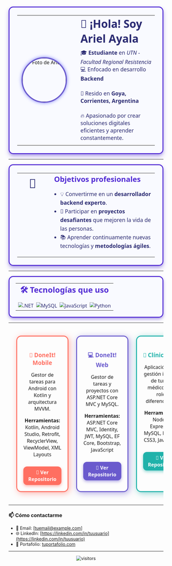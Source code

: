 <table align="center" style="
  border-radius: 15px; 
  max-width: 700px; 
  padding: 25px; 
  box-shadow:
    0 8px 15px rgba(81, 43, 212, 0.3),
    0 4px 6px rgba(106, 90, 205, 0.25);
  border: 3px solid #512BD4;
  background-color: #f9faff;
  font-family: 'Segoe UI', Tahoma, Geneva, Verdana, sans-serif;
">
  <tr>
    <td style="width: 160px; vertical-align: middle; text-align: center;">
      <img src="https://github.com/Arhiell.png" alt="Foto de Ariel" width="140" height="140" style="
        border-radius: 50%; 
        border: 4px solid #6A5ACD; 
        box-shadow: 0 0 12px #7f7fff;">
    </td>
    <td style="padding-left: 30px; vertical-align: middle; color: #2a2a72;">
      <h1 style="margin: 0 0 10px 0; font-weight: 700; font-size: 2.2em;">👋 ¡Hola! Soy Ariel Ayala</h1>
      <p style="font-size: 1.1em; margin: 8px 0;">
        🎓 <strong>Estudiante</strong> en <em>UTN - Facultad Regional Resistencia</em><br>
        💻 Enfocado en desarrollo <strong>Backend</strong><br><br>
        📍 Resido en <strong>Goya, Corrientes, Argentina</strong><br><br>
        🔥 Apasionado por crear soluciones digitales eficientes y aprender constantemente.
      </p>
    </td>
  </tr>
</table>



---
<table align="center" style="
  border-radius: 15px; 
  max-width: 700px; 
  padding: 25px; 
  box-shadow:
    0 8px 15px rgba(81, 43, 212, 0.3),
    0 4px 6px rgba(106, 90, 205, 0.25);
  border: 3px solid #512BD4;
  background-color: #f9faff;
  font-family: 'Segoe UI', Tahoma, Geneva, Verdana, sans-serif;
  color: #2a2a72;
">
  <tr>
    <td style="width: 60px; vertical-align: top; text-align: center; font-size: 2.5em; padding-top: 5px;">🎯</td>
    <td style="padding-left: 20px;">
      <h2 style="margin-top: 0; margin-bottom: 15px; color: #512BD4;">Objetivos profesionales</h2>
      <ul style="font-size: 1.1em; line-height: 1.6; padding-left: 20px;">
        <li>💡 Convertirme en un <strong>desarrollador backend experto</strong>.</li>
        <li>🚀 Participar en <strong>proyectos desafiantes</strong> que mejoren la vida de las personas.</li>
        <li>📚 Aprender continuamente nuevas tecnologías y <strong>metodologías ágiles</strong>.</li>
      </ul>
    </td>
  </tr>
</table>


---

<table align="center" style="
  border-radius: 15px;
  max-width: 600px;
  padding: 20px;
  box-shadow:
    0 6px 12px rgba(81, 43, 212, 0.3),
    0 3px 6px rgba(106, 90, 205, 0.25);
  border: 3px solid #512BD4;
  background-color: #f9faff;
  font-family: 'Segoe UI', Tahoma, Geneva, Verdana, sans-serif;
  color: #2a2a72;
">
  <tr>
    <td align="center" style="font-size: 1.6em; font-weight: 700; padding-bottom: 10px; color: #512BD4;">
      🛠️ Tecnologías que uso
    </td>
  </tr>
  <tr>
    <td align="center" style="padding-top: 5px;">
      <img src="https://img.shields.io/badge/.NET-512BD4?style=for-the-badge&logo=dotnet&logoColor=white" alt=".NET" />&nbsp;
      <img src="https://img.shields.io/badge/MySQL-4479A1?style=for-the-badge&logo=mysql&logoColor=white" alt="MySQL" />&nbsp;
      <img src="https://img.shields.io/badge/JavaScript-F7DF1E?style=for-the-badge&logo=javascript&logoColor=black" alt="JavaScript" />&nbsp;
      <img src="https://img.shields.io/badge/Python-3776AB?style=for-the-badge&logo=python&logoColor=white" alt="Python" />
    </td>
  </tr>
</table>

---

<table align="center" style="width:100%; border-collapse: separate; border-spacing: 25px 25px; font-family: 'Segoe UI', Tahoma, Geneva, Verdana, sans-serif;">
<tr>

<td align="center" valign="top" width="33%" style="border: 3px solid #FF6F61; border-radius: 16px; padding: 20px; box-shadow: 4px 4px 20px rgba(255, 111, 97, 0.5); transition: transform 0.3s ease;">
  <h3 style="margin-bottom: 12px; color: #FF6F61;">📱 DoneIt! Mobile</h3>
  <p>Gestor de tareas para Android con Kotlin y arquitectura MVVM.</p>
  <p><strong>Herramientas:</strong> Kotlin, Android Studio, Retrofit, RecyclerView, ViewModel, XML Layouts</p>
  <a href="https://github.com/Arhiell/DoneItMobil" target="_blank" style="
    display: inline-block;
    margin-top: 12px;
    padding: 8px 16px;
    background-color: #FF6F61;
    color: white;
    font-weight: 600;
    border-radius: 12px;
    text-decoration: none;
    box-shadow: 0 4px 10px rgba(255, 111, 97, 0.5);">
    🔗 Ver Repositorio
  </a>
</td>

<td align="center" valign="top" width="33%" style="border: 3px solid #6A5ACD; border-radius: 16px; padding: 20px; box-shadow: 4px 4px 20px rgba(106, 90, 205, 0.5); transition: transform 0.3s ease;">
  <h3 style="margin-bottom: 12px; color: #6A5ACD;">💻 DoneIt! Web</h3>
  <p>Gestor de tareas y proyectos con ASP.NET Core MVC y MySQL.</p>
  <p><strong>Herramientas:</strong> ASP.NET Core MVC, Identity, JWT, MySQL, EF Core, Bootstrap, JavaScript</p>
  <a href="https://github.com/Arhiell/DoneIt/tree/main" target="_blank" style="
    display: inline-block;
    margin-top: 12px;
    padding: 8px 16px;
    background-color: #6A5ACD;
    color: white;
    font-weight: 600;
    border-radius: 12px;
    text-decoration: none;
    box-shadow: 0 4px 10px rgba(106, 90, 205, 0.5);">
    🔗 Ver Repositorio
  </a>
</td>

<td align="center" valign="top" width="33%" style="border: 3px solid #20B2AA; border-radius: 16px; padding: 20px; box-shadow: 4px 4px 20px rgba(32, 178, 170, 0.5); transition: transform 0.3s ease;">
  <h3 style="margin-bottom: 12px; color: #20B2AA;">🏥 Clínica Web</h3>
  <p>Aplicación para gestión integral de turnos médicos con roles diferenciados.</p>
  <p><strong>Herramientas:</strong> Node.js, Express.js, MySQL, HTML5, CSS3, JavaScript</p>
  <a href="https://github.com/Arhiell/ClinicaSaludWeb" target="_blank" style="
    display: inline-block;
    margin-top: 12px;
    padding: 8px 16px;
    background-color: #20B2AA;
    color: white;
    font-weight: 600;
    border-radius: 12px;
    text-decoration: none;
    box-shadow: 0 4px 10px rgba(32, 178, 170, 0.5);">
    🔗 Ver Repositorio
  </a>
</td>

</tr>
</table>


---

### 📫 Cómo contactarme

- 📧 Email: [tuemail@example.com]  
- 🌐 LinkedIn: [https://linkedin.com/in/tuusuario](https://linkedin.com/in/tuusuario)  
- 💼 Portafolio: [tuportafolio.com](https://tuportafolio.com)

---

<p align="center">
  <img src="https://komarev.com/ghpvc/?username=Arhiell&label=Visitas&style=flat-square&color=blue" alt="visitors"/>
</p>
